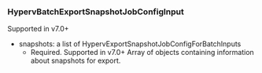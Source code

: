 ### HypervBatchExportSnapshotJobConfigInput
Supported in v7.0+

- snapshots: a list of HypervExportSnapshotJobConfigForBatchInputs
  - Required. Supported in v7.0+
      Array of objects containing information about snapshots for export.

